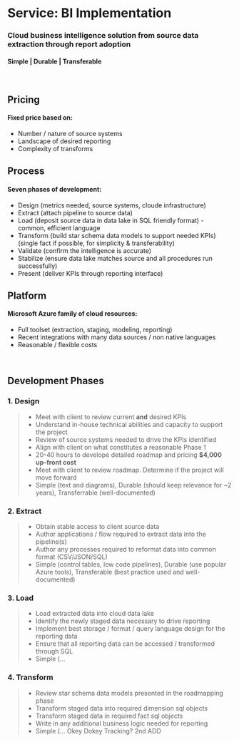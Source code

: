 # Service: BI Implementation
### Cloud business intelligence solution from source data extraction through report adoption
#### Simple | Durable | Transferable
<br>

## Pricing
#### Fixed price based on:
* Number / nature of source systems
* Landscape of desired reporting
* Complexity of transforms

## Process
#### Seven phases of development:
* Design (metrics needed, source systems, cloude infrastructure)
* Extract (attach pipeline to source data)
* Load (deposit source data in data lake in SQL friendly format) - common, efficient language
* Transform (build star schema data models to support needed KPIs) (single fact if possible, for simplicity & transferability)
* Validate (confirm the intelligence is accurate)
* Stabilize (ensure data lake matches source and all procedures run successfully)
* Present (deliver KPIs through reporting interface)

## Platform
#### Microsoft Azure family of cloud resources:
* Full toolset (extraction, staging, modeling, reporting)
* Recent integrations with many data sources / non native languages
* Reasonable / flexible costs 
<br> 


## Development Phases
### 1. Design
>* Meet with client to review current **and** desired KPIs
>* Understand in-house technical abilities and capacity to support the project
>* Review of source systems needed to drive the KPIs identified
>* Align with client on what constitutes a reasonable Phase 1
>* 20-40 hours to develope detailed roadmap and pricing **$4,000 up-front cost**
>* Meet with client to review roadmap.  Determine if the project will move forward
>* Simple (text and diagrams), Durable (should keep relevance for ~2 years), Transferrable (well-documented)

### 2. Extract
>* Obtain stable access to client source data
>* Author applications / flow required to extract data into the pipeline(s)
>* Author any processes required to reformat data into common format (CSV/JSON/SQL)
>* Simple (control tables, low code pipelines), Durable (use popular Azure tools), Transferable (best practice used and well-documented)

### 3. Load
>* Load extracted data into cloud data lake
>* Identify the newly staged data necessary to drive reporting
>* Implement best storage / format / query language design for the reporting data
>* Ensure that all reporting data can be accessed / transformed through SQL
>* Simple (...

### 4. Transform
>* Review star schema data models presented in the roadmapping phase
>* Transform staged data into required dimension sql objects
>* Transform staged data in required fact sql objects
>* Write in any additional business logic needed for reporting
>* Simple (...  Okey Dokey Tracking?
2nd ADD
